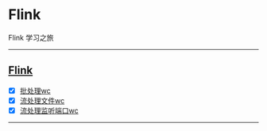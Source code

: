 # Flink

Flink 学习之旅

-----------------------------

## [Flink](src/main/java/com/cpucode)

- [x] [批处理wc](src/main/java/com/cpucode/wc/BatchWordCount.java)
- [x] [流处理文件wc](src/main/java/com/cpucode/wc/BoundedStreamWordCount.java)
- [x] [流处理监听端口wc](src/main/java/com/cpucode/wc/StreamWordCount.java)

-------------------------





